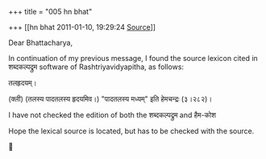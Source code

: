 +++
title = "005 hn bhat"

+++
[[hn bhat	2011-01-10, 19:29:24 [Source](https://groups.google.com/g/bvparishat/c/QqnLmPZFyqk)]]



Dear Bhattacharya,

  

In continuation of my previous message, I found the source lexicon cited in शब्दकल्पद्रुम software of Rashtriyavidyapitha, as follows:

  

तलहृदयम्।

(क्ली) (तलस्य पादतलस्य हृदयमिव।) "पादतलस्य मध्यम्" इति हेमचन्द्रः (३।२८२)।

  

I have not checked the edition of both the शब्दकल्पद्रुम and हैम-कोश

  

Hope the lexical source is located, but has to be checked with the source.



